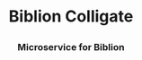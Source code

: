 <h1 align="center"><p>Biblion Colligate</p></h1>
<h3 align="center"><p>Microservice for Biblion</p></h3>
